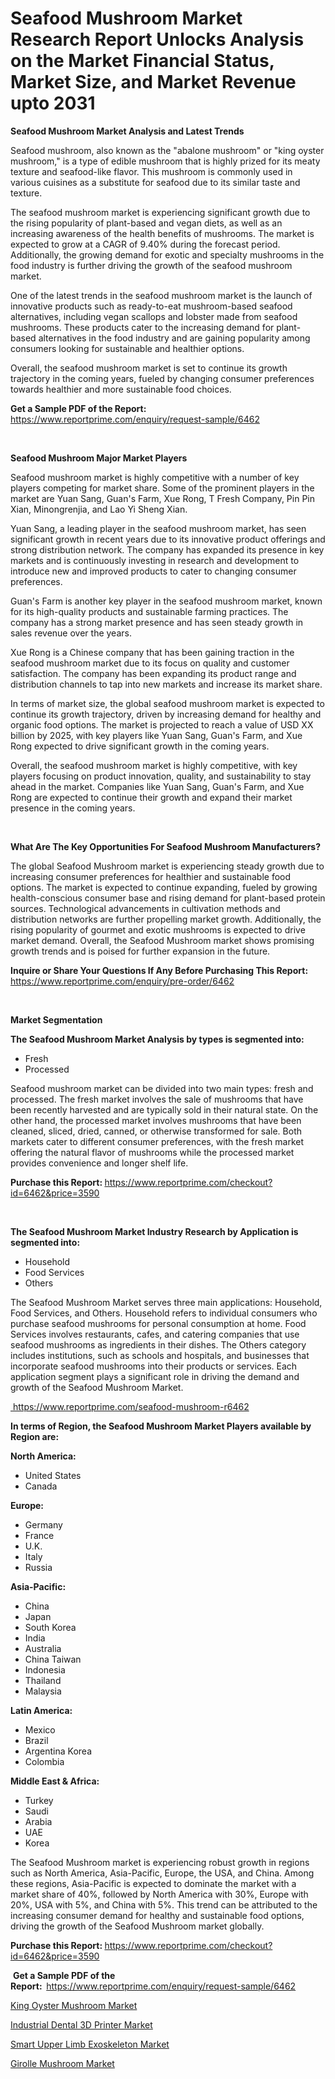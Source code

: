 <p><h1>Seafood Mushroom Market Research Report Unlocks Analysis on the Market Financial Status, Market Size, and Market Revenue upto 2031</h1></p><p><strong>Seafood Mushroom Market Analysis and Latest Trends</strong></p>
<p><p>Seafood mushroom, also known as the "abalone mushroom" or "king oyster mushroom," is a type of edible mushroom that is highly prized for its meaty texture and seafood-like flavor. This mushroom is commonly used in various cuisines as a substitute for seafood due to its similar taste and texture.</p><p>The seafood mushroom market is experiencing significant growth due to the rising popularity of plant-based and vegan diets, as well as an increasing awareness of the health benefits of mushrooms. The market is expected to grow at a CAGR of 9.40% during the forecast period. Additionally, the growing demand for exotic and specialty mushrooms in the food industry is further driving the growth of the seafood mushroom market.</p><p>One of the latest trends in the seafood mushroom market is the launch of innovative products such as ready-to-eat mushroom-based seafood alternatives, including vegan scallops and lobster made from seafood mushrooms. These products cater to the increasing demand for plant-based alternatives in the food industry and are gaining popularity among consumers looking for sustainable and healthier options.</p><p>Overall, the seafood mushroom market is set to continue its growth trajectory in the coming years, fueled by changing consumer preferences towards healthier and more sustainable food choices.</p></p>
<p><strong>Get a Sample PDF of the Report:&nbsp;</strong> <a href="https://www.reportprime.com/enquiry/request-sample/6462">https://www.reportprime.com/enquiry/request-sample/6462</a></p>
<p>&nbsp;</p>
<p><strong>Seafood Mushroom Major Market Players</strong></p>
<p><p>Seafood mushroom market is highly competitive with a number of key players competing for market share. Some of the prominent players in the market are Yuan Sang, Guan's Farm, Xue Rong, T Fresh Company, Pin Pin Xian, Minongrenjia, and Lao Yi Sheng Xian.</p><p>Yuan Sang, a leading player in the seafood mushroom market, has seen significant growth in recent years due to its innovative product offerings and strong distribution network. The company has expanded its presence in key markets and is continuously investing in research and development to introduce new and improved products to cater to changing consumer preferences.</p><p>Guan's Farm is another key player in the seafood mushroom market, known for its high-quality products and sustainable farming practices. The company has a strong market presence and has seen steady growth in sales revenue over the years.</p><p>Xue Rong is a Chinese company that has been gaining traction in the seafood mushroom market due to its focus on quality and customer satisfaction. The company has been expanding its product range and distribution channels to tap into new markets and increase its market share.</p><p>In terms of market size, the global seafood mushroom market is expected to continue its growth trajectory, driven by increasing demand for healthy and organic food options. The market is projected to reach a value of USD XX billion by 2025, with key players like Yuan Sang, Guan's Farm, and Xue Rong expected to drive significant growth in the coming years.</p><p>Overall, the seafood mushroom market is highly competitive, with key players focusing on product innovation, quality, and sustainability to stay ahead in the market. Companies like Yuan Sang, Guan's Farm, and Xue Rong are expected to continue their growth and expand their market presence in the coming years.</p></p>
<p>&nbsp;</p>
<p><strong>What Are The Key Opportunities For Seafood Mushroom Manufacturers?</strong></p>
<p><p>The global Seafood Mushroom market is experiencing steady growth due to increasing consumer preferences for healthier and sustainable food options. The market is expected to continue expanding, fueled by growing health-conscious consumer base and rising demand for plant-based protein sources. Technological advancements in cultivation methods and distribution networks are further propelling market growth. Additionally, the rising popularity of gourmet and exotic mushrooms is expected to drive market demand. Overall, the Seafood Mushroom market shows promising growth trends and is poised for further expansion in the future.</p></p>
<p><strong>Inquire or Share Your Questions If Any Before Purchasing This Report:</strong> <a href="https://www.reportprime.com/enquiry/pre-order/6462">https://www.reportprime.com/enquiry/pre-order/6462</a></p>
<p>&nbsp;</p>
<p><strong>Market Segmentation</strong></p>
<p><strong>The Seafood Mushroom Market Analysis by types is segmented into:</strong></p>
<p><ul><li>Fresh</li><li>Processed</li></ul></p>
<p><p>Seafood mushroom market can be divided into two main types: fresh and processed. The fresh market involves the sale of mushrooms that have been recently harvested and are typically sold in their natural state. On the other hand, the processed market involves mushrooms that have been cleaned, sliced, dried, canned, or otherwise transformed for sale. Both markets cater to different consumer preferences, with the fresh market offering the natural flavor of mushrooms while the processed market provides convenience and longer shelf life.</p></p>
<p><strong>Purchase this Report:&nbsp;</strong><a href="https://www.reportprime.com/checkout?id=6462&price=3590">https://www.reportprime.com/checkout?id=6462&price=3590</a></p>
<p>&nbsp;</p>
<p><strong>The Seafood Mushroom Market Industry Research by Application is segmented into:</strong></p>
<p><ul><li>Household</li><li>Food Services</li><li>Others</li></ul></p>
<p><p>The Seafood Mushroom Market serves three main applications: Household, Food Services, and Others. Household refers to individual consumers who purchase seafood mushrooms for personal consumption at home. Food Services involves restaurants, cafes, and catering companies that use seafood mushrooms as ingredients in their dishes. The Others category includes institutions, such as schools and hospitals, and businesses that incorporate seafood mushrooms into their products or services. Each application segment plays a significant role in driving the demand and growth of the Seafood Mushroom Market.</p></p>
<p><a href="https://www.reportprime.com/seafood-mushroom-r6462">&nbsp;https://www.reportprime.com/seafood-mushroom-r6462</a></p>
<p><strong>In terms of Region, the Seafood Mushroom Market Players available by Region are:</strong></p>
<p>
    <p> <strong> North America: </strong>
        <ul>
            <li>United States</li>
            <li>Canada</li>
        </ul>
        </p> 
    <p> <strong> Europe: </strong>
        <ul>
            <li>Germany</li>
            <li>France</li>
            <li>U.K.</li>
            <li>Italy</li>
            <li>Russia</li>
        </ul>
        </p> 
    <p> <strong> Asia-Pacific: </strong>
        <ul>
            <li>China</li>
            <li>Japan</li>
            <li>South Korea</li>
            <li>India</li>
            <li>Australia</li>
            <li>China Taiwan</li>
            <li>Indonesia</li>
            <li>Thailand</li>
            <li>Malaysia</li>
        </ul>
        </p> 
    <p> <strong> Latin America: </strong>
        <ul>
            <li>Mexico</li>
            <li>Brazil</li>
            <li>Argentina Korea</li>
            <li>Colombia</li>
        </ul>
        </p> 
    <p> <strong> Middle East & Africa: </strong>
        <ul>
            <li>Turkey</li>
            <li>Saudi</li>
            <li>Arabia</li>
            <li>UAE</li>
            <li>Korea</li>
        </ul>
    </p>
    </p>
<p><p>The Seafood Mushroom market is experiencing robust growth in regions such as North America, Asia-Pacific, Europe, the USA, and China. Among these regions, Asia-Pacific is expected to dominate the market with a market share of 40%, followed by North America with 30%, Europe with 20%, USA with 5%, and China with 5%. This trend can be attributed to the increasing consumer demand for healthy and sustainable food options, driving the growth of the Seafood Mushroom market globally.</p></p>
<p><strong>Purchase this Report: </strong><a href="https://www.reportprime.com/checkout?id=6462&price=3590">https://www.reportprime.com/checkout?id=6462&price=3590</a></p>
<p>&nbsp;<strong>Get a Sample PDF of the Report:&nbsp;&nbsp;</strong><a href="https://www.reportprime.com/enquiry/request-sample/6462">https://www.reportprime.com/enquiry/request-sample/6462</a></p>
<p><strong></strong></p>
<p><p><a href="https://github.com/sardarp081/Market-Research-Report-List-1/blob/main/king-oyster-mushroom-market.md">King Oyster Mushroom Market</a></p><p><a href="https://issuu.com/reportprime-2/docs/industrial-dental-3d-printer-market-size-2030.pptx">Industrial Dental 3D Printer Market</a></p><p><a href="https://issuu.com/reportprime-2/docs/smart-upper-limb-exoskeleton-market-size-2030.pptx">Smart Upper Limb Exoskeleton Market</a></p><p><a href="https://github.com/waylose1223/Market-Research-Report-List-1/blob/main/girolle-mushroom-market.md">Girolle Mushroom Market</a></p></p>
